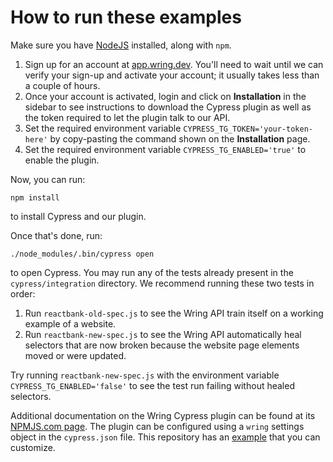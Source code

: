 # How to run these examples

Make sure you have [NodeJS](https://nodejs.org) installed, along with `npm`.

1. Sign up for an account at [app.wring.dev](https://app.wring.dev). You'll need
   to wait until we can verify your sign-up and activate your account; it
   usually takes less than a couple of hours.
2. Once your account is activated, login and click on **Installation** in the
   sidebar to see instructions to download the Cypress plugin as well as the
   token required to let the plugin talk to our API.
3. Set the required environment variable `CYPRESS_TG_TOKEN='your-token-here'` by
   copy-pasting the command shown on the **Installation** page.
4. Set the required environment variable `CYPRESS_TG_ENABLED='true'` to enable
   the plugin.

Now, you can run:

```
npm install
```

to install Cypress and our plugin.

Once that's done, run:

```
./node_modules/.bin/cypress open
```

to open Cypress. You may run any of the tests already present in the
`cypress/integration` directory. We recommend running these two tests in order:

1. Run `reactbank-old-spec.js` to see the Wring API train itself on a working
   example of a website.
2. Run `reactbank-new-spec.js` to see the Wring API automatically heal selectors
   that are now broken because the website page elements moved or were updated.

Try running `reactbank-new-spec.js` with the environment variable
`CYPRESS_TG_ENABLED='false'` to see the test run failing without healed
selectors.

Additional documentation on the Wring Cypress plugin can be found at its
[NPMJS.com page](https://www.npmjs.com/package/@aichemy/wring-cypress-plugin).
The plugin can be configured using a `wring` settings object in the
`cypress.json` file. This repository has an
[example](https://github.com/aichemydev/cypress-js-examples/blob/main/cypress.json)
that you can customize.
